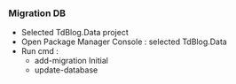 ### Migration DB 
- Selected TdBlog.Data project 
- Open Package Manager Console : selected TdBlog.Data
- Run cmd :
	-  add-migration Initial	-  update-database

